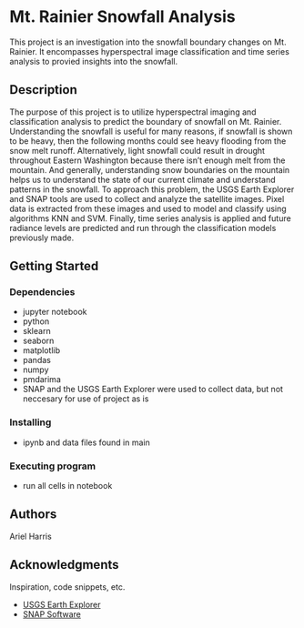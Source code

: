 # Mt. Rainier Snowfall Analysis
This project is an investigation into the snowfall boundary changes on Mt. Rainier. It encompasses hyperspectral image classification and time series analysis to provied insights into the snowfall. 

## Description
The purpose of this project is to utilize hyperspectral imaging and classification analysis to predict the boundary of snowfall on Mt. Rainier. Understanding the snowfall is useful for many reasons, if snowfall is shown to be heavy, then the following months could see heavy flooding from the snow melt runoff. Alternatively, light snowfall could result in drought throughout Eastern Washington because there isn’t enough melt from the mountain. And generally, understanding snow boundaries on the mountain helps us to understand the state of our current climate and understand patterns in the snowfall. To approach this problem, the USGS Earth Explorer and SNAP tools are used to collect and analyze the satellite images. Pixel data is extracted from these images and used to model and classify using algorithms KNN and SVM. Finally, time series analysis is applied and future radiance levels are predicted and run through the classification models previously made.
## Getting Started

### Dependencies

* jupyter notebook
* python
* sklearn
* seaborn
* matplotlib
* pandas
* numpy
* pmdarima
* SNAP and the USGS Earth Explorer were used to collect data, but not neccesary for use of project as is

### Installing

* ipynb and data files found in main

### Executing program

* run all cells in notebook


## Authors
Ariel Harris


## Acknowledgments

Inspiration, code snippets, etc.
* [USGS Earth Explorer](https://earthexplorer.usgs.gov/)
* [SNAP Software](https://step.esa.int/main/download/snap-download/)


